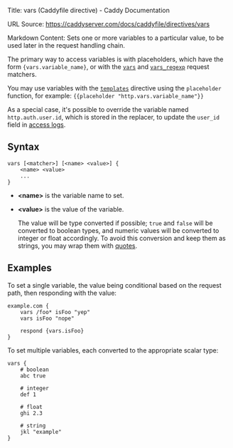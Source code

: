 Title: vars (Caddyfile directive) - Caddy Documentation

URL Source: https://caddyserver.com/docs/caddyfile/directives/vars

Markdown Content:
Sets one or more variables to a particular value, to be used later in the request handling chain.

The primary way to access variables is with placeholders, which have the form `{vars.variable_name}`, or with the [`vars`](https://caddyserver.com/docs/caddyfile/matchers#vars) and [`vars_regexp`](https://caddyserver.com/docs/caddyfile/matchers#vars_regexp) request matchers.

You may use variables with the [`templates`](https://caddyserver.com/docs/caddyfile/directives/templates) directive using the `placeholder` function, for example: `{{placeholder "http.vars.variable_name"}}`

As a special case, it's possible to override the variable named `http.auth.user.id`, which is stored in the replacer, to update the `user_id` field in [access logs](https://caddyserver.com/docs/caddyfile/directives/log).

Syntax
------

```
vars [<matcher>] [<name> <value>] {
    <name> <value>
    ...
}
```

*   **<name\>** is the variable name to set.
    
*   **<value\>** is the value of the variable.
    
    The value will be type converted if possible; `true` and `false` will be converted to boolean types, and numeric values will be converted to integer or float accordingly. To avoid this conversion and keep them as strings, you may wrap them with [quotes](https://caddyserver.com/docs/caddyfile/concepts#tokens-and-quotes).
    

Examples
--------

To set a single variable, the value being conditional based on the request path, then responding with the value:

```
example.com {
	vars /foo* isFoo "yep"
	vars isFoo "nope"

	respond {vars.isFoo}
}
```

To set multiple variables, each converted to the appropriate scalar type:

```
vars {
	# boolean
	abc true

	# integer
	def 1

	# float
	ghi 2.3

	# string
	jkl "example"
}
```
